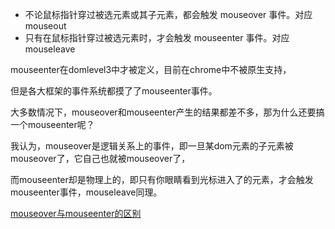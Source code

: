 * 不论鼠标指针穿过被选元素或其子元素，都会触发 mouseover 事件。对应mouseout
* 只有在鼠标指针穿过被选元素时，才会触发 mouseenter 事件。对应mouseleave


mouseenter在domlevel3中才被定义，目前在chrome中不被原生支持，

但是各大框架的事件系统都摸了了mouseenter事件。

大多数情况下，mouseover和mouseenter产生的结果都差不多，那为什么还要搞一个mouseenter呢？

我认为，mouseover是逻辑关系上的事件，即一旦某dom元素的子元素被mouseover了，它自己也就被mouseover了，

而mouseenter却是物理上的，即只有你眼睛看到光标进入了的元素，才会触发mouseenter事件，mouseleave同理。

[mouseover与mouseenter的区别](http://www.cnblogs.com/libmw/articles/2600747.html)